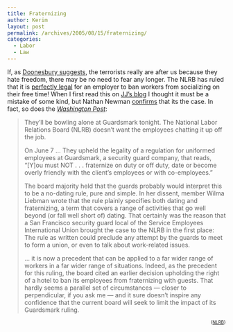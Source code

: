 ```yaml
---
title: Fraternizing
author: Kerim
layout: post
permalink: /archives/2005/08/15/fraternizing/
categories:
  - Labor
  - Law
---
```

If, as <a href="http://www.doonesbury.com/strip/dailydose/index.html?uc_full_date=20050715" onclick="_gaq.push(['_trackEvent', 'outbound-article', 'http://www.doonesbury.com/strip/dailydose/index.html?uc_full_date=20050715', 'Doonesbury suggests']);" >Doonesbury suggests</a>, the terrorists really are after us because they hate freedom, there may be no need to fear any longer. The NLRB has ruled that it is <a href="http://www.americanrightsatwork.org/workersrights/eye7_2005.cfm" onclick="_gaq.push(['_trackEvent', 'outbound-article', 'http://www.americanrightsatwork.org/workersrights/eye7_2005.cfm', 'perfectly legal']);" >perfectly legal</a> for an employer to ban workers from socializing on their free time! When I first read this on <a href="http://www.chinastudygroup.org/blog/jj/206/" onclick="_gaq.push(['_trackEvent', 'outbound-article', 'http://www.chinastudygroup.org/blog/jj/206/', 'JJ&#8217;s blog']);" >JJ&#8217;s blog</a> I thought it must be a mistake of some kind, but Nathan Newman <a href="http://www.nathannewman.org/laborblog/archive/003273.shtml" onclick="_gaq.push(['_trackEvent', 'outbound-article', 'http://www.nathannewman.org/laborblog/archive/003273.shtml', 'confirms']);" >confirms</a> that its the case. In fact, so does the *<a href="http://www.washingtonpost.com/wp-dyn/content/article/2005/08/09/AR2005080901162_pf.html" onclick="_gaq.push(['_trackEvent', 'outbound-article', 'http://www.washingtonpost.com/wp-dyn/content/article/2005/08/09/AR2005080901162_pf.html', 'Washington Post']);" >Washington Post</a>*:

> They&#8217;ll be bowling alone at Guardsmark tonight. The National Labor Relations Board (NLRB) doesn&#8217;t want the employees chatting it up off the job.
> 
> On June 7 &#8230; They upheld the legality of a regulation for uniformed employees at Guardsmark, a security guard company, that reads, &#8220;[Y]ou must NOT . . . fraternize on duty or off duty, date or become overly friendly with the client&#8217;s employees or with co-employees.&#8221;
> 
> The board majority held that the guards probably would interpret this to be a no-dating rule, pure and simple. In her dissent, member Wilma Liebman wrote that the rule plainly specifies both dating and fraternizing, a term that covers a range of activities that go well beyond (or fall well short of) dating. That certainly was the reason that a San Francisco security guard local of the Service Employees International Union brought the case to the NLRB in the first place: The rule as written could preclude any attempt by the guards to meet to form a union, or even to talk about work-related issues.
> 
> &#8230; it is now a precedent that can be applied to a far wider range of workers in a far wider range of situations. Indeed, as the precedent for this ruling, the board cited an earlier decision upholding the right of a hotel to ban its employees from fraternizing with guests. That hardly seems a parallel set of circumstances &#8212; closer to perpendicular, if you ask me &#8212; and it sure doesn&#8217;t inspire any confidence that the current board will seek to limit the impact of its Guardsmark ruling.

<!-- technorati tags start -->

<div style="text-align:right;">
  <span style="font-size:x-small;">{<a href="http://technorati.com/tag/NLRB" onclick="_gaq.push(['_trackEvent', 'outbound-article', 'http://technorati.com/tag/NLRB', 'NLRB']);"  rel="tag">NLRB</a>}</span>


<!-- technorati tags end -->


